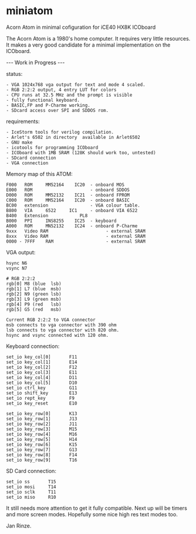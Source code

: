 # miniatom
Acorn Atom in minimal cofiguration for iCE40 HX8K ICOboard

The Acorn Atom is a 1980's home computer. It requires very little resources.
It makes a very good candidate for a minimal implementation on the ICOboard.

--- Work in Progress ---

status:

	- VGA 1024x768 vga output for text and mode 4 scaled.
	- RGB 2:2:2 output, 4 entry LUT for colors
	- CPU runs at 32.5 MHz and the prompt is visible
	- fully functional keyboard.
	- BASIC,FP and P-Charme working.
	- SDcard access over SPI and SDDOS rom.

requirements:

	- IceStorm tools for verilog compilation.
	- Arlet's 6502 in directory  available in Arlet6502
	- GNU make
	- icotools for programming ICOboard
	- ICOboard with 1MB SRAM (128K should work too, untested)
	- SDcard connection
	- VGA connection

Memory map of this ATOM:

	F000   ROM     MM52164    IC20  - onboard MOS
	E000   ROM                      - onboard SDDOS
	D000   ROM     MM52132    IC21	- onboard FPROM
	C000   ROM     MM52164    IC20  - onboard BASIC
	BC00   extension                - VGA colour table.
	B800   VIA     6522	    IC1     - onboard VIA 6522
	B400   Extension	        PL8
	B000   PPI     INS8255    IC25	- keyboard
	A000   ROM     MN52132    IC24	- onboard P-Charme
	9xxx   Video RAM                      - external SRAM
	8xxx   Video RAM                      - external SRAM
	0000 - 7FFF    RAM                    - external SRAM

VGA output:

	hsync N6
	vsync N7

	# RGB 2:2:2
	rgb[0] M8 (blue  lsb)
	rgb[1] L7 (blue  msb)
	rgb[2] N9 (green lsb)
	rgb[3] L9 (green msb)
	rgb[4] P9 (red   lsb)
	rgb[5] G5 (red   msb)
	
	Current RGB 2:2:2 to VGA connector
	msb connects to vga connector with 390 ohm
	lsb connects to vga connector with 820 ohm.
	hsync and vsync connected with 120 ohm.

Keyboard connection:

	set_io key_col[0]       F11
	set_io key_col[1]       E14
	set_io key_col[2]       F12
	set_io key_col[3]       E11
	set_io key_col[4]       D11
	set_io key_col[5]       D10
	set_io ctrl_key         G11
	set_io shift_key        E13
	set_io rept_key         F9
	set_io key_reset        E10

	set_io key_row[0]       K13
	set_io key_row[1]       J13
	set_io key_row[2]       J11
	set_io key_row[3]       M15
	set_io key_row[4]       M16
	set_io key_row[5]       H14
	set_io key_row[6]       K15
	set_io key_row[7]       G13
	set_io key_row[8]       F14
	set_io key_row[9]       T16

SD Card connection:

	set_io ss       T15
	set_io mosi     T14
	set_io sclk     T11
	set_io miso     R10
		
It still needs more attention to get it fully compatible.
Next up will be timers and more screen modes.
Hopefully some nice high res text modes too.

Jan Rinze.
